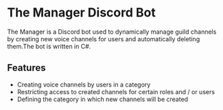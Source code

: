 # The Manager Discord Bot

The Manager is a Discord bot used to dynamically manage guild channels by creating new voice channels for users and automatically deleting them.The bot is written in C#.

## Features
- Creating voice channels by users in a category
- Restricting access to created channels for certain roles and / or users
- Defining the category in which new channels will be created


